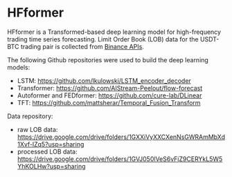 # HFformer

HFformer is a Transformed-based deep learning model for high-frequency trading time series forecasting. Limit Order Book (LOB) data for the USDT-BTC trading pair is collected from [Binance APIs](https://www.binance.com/en/binance-api).

The following Github repositories were used to build the deep learning models:
- LSTM: https://github.com/lkulowski/LSTM_encoder_decoder
- Transformer: https://github.com/AIStream-Peelout/flow-forecast
- Autoformer and FEDformer: https://github.com/cure-lab/DLinear
- TFT: https://github.com/mattsherar/Temporal_Fusion_Transform

Data repository:
- raw LOB data: https://drive.google.com/drive/folders/1GXXiVyXXCXenNsGWRAmMbXd1Xvf-lZq5?usp=sharing
- processed LOB data: https://drive.google.com/drive/folders/1GVJ050lVeS6vFjZ9CERYkL5W5YhKOLHw?usp=sharing 
